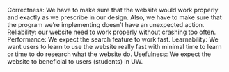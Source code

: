 Correctness: We have to make sure that the website would work properly and exactly as we prescribe in our design. Also, we have to make sure that the program we’re implementing doesn’t have an unexpected action. 
Reliability: our website need to work properly without crashing too often.
Performance: We expect the search feature to work fast. 
Learnability: We want users to learn to use the website really fast with minimal time to learn or time to do research what the website do.
Usefulness: We expect the website to beneficial to users (students) in UW.
